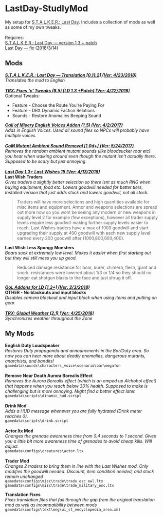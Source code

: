 # LastDay-StudlyMod

My setup for [S.T.A.L.K.E.R.: Last Day](http://www.moddb.com/mods/stalker-last-day). Includes a collection of mods as well as some of my own tweaks.<br/>
<br/>
Requires:<br/>
[S.T.A.L.K.E.R.: Last Day — version 1.3 + patch](http://www.moddb.com/mods/stalker-last-day/downloads/last-day-1-3)<br/>
[Last Day — fix (2018/3/14)](https://drive.google.com/file/d/1BFSO2yjtKZIClWsBmrrINI8_EBkPMlQP/view)<br/>
## Mods
**_[S.T.A.L.K.E.R.: Last Day — Translation [0.11.2] (Ver: 4/23/2018)](http://www.moddb.com/mods/stalker-last-day/downloads/last-day-english-translation)_**<br/>
*Translates the mod to English*<br/>
<br/>
**_[TRX: Fixes 'n' Tweaks (6.5) [LD 1.3 +Patch] (Ver: 4/22/2018)](http://www.moddb.com/mods/stalker-last-day/addons/trx-fixes-improvements-last-day-13-patch)_**<br/>
Optional Tweaks:
- Feature - Choose the Route You're Paying For
- Feature - DRX Dynamic Faction Relations
- Sounds - Restore Anomalies Beeping Sound

**_[Call of Misery English Voices Addon (1.5) (Ver: 4/2/2017)](http://www.moddb.com/mods/call-of-chernobyl/addons/coc-english-voices-addon)_**<br/>
*Adds in English Voices. Used all sound files so NPCs will probably have multiple voices.*<br/>
<br/>
**_[CoM Mutant Ambient Sound Removal [1.0d+] (Ver: 5/24/2017)](http://www.moddb.com/mods/stalker-com/addons/com-mutant-ambient-sound-removal)_**<br/>
*Removes the random ambient mutant sounds (like bloodsucker roar etc) you hear when walking around even though the mutant isn't actually there. Supposed to be scary but just annoying.*<br/>
<br/>
**_[Last Day 1.3+ Last Wishes 15 (Ver: 4/13/2018)](http://www.moddb.com/mods/stalker-last-day/addons/last-day-13-last-wishes)_**<br/>
**Last Wish Traders**<br>
*Gives traders a slightly better selection so there isnt as much RNG when buying equipment, food etc. Lowers goodwill needed for better tiers. Installed version that just adds stock and lowers goodwill, not all stock.*
>Traders will have more selections and high quantities available for misc items and equipment. Armor and weapons selections are spread out more now so you wont be seeing any modern or new weapons in supply level 2 for example (few exceptions), however all trader supply levels require less goodwill making further supply levels easier to reach. Last Wishes traders have a max of 1000 goodwill and start upgrading their supply at 400 goodwill with each new supply level earned every 200 goodwill after (1000,800,600,400).

**Last Wish Less Spongy Monsters**<br>
*Boars suck at extremely low level. Makes it easier when first starting out but they will still mess you up good.*
>Reduced damage resistance for boar, burer, chimera, flesh, giant and snork. resistances were lowered about 1/3 or 1/4 so they should no longer eat shotgun blasts to the face and just shrug it off.

**_[QoL Addons for LD [1.3+] (Ver: 2/3/2018)](http://www.moddb.com/mods/stalker-last-day/addons/qol-addons-for-ld-13)_**<br/>
**OTHER - No blackouts and input blocks**<br/>
*Disables camera blackout and input block when using items and putting on gear.*<br/>
<br/>
**_[TRX: Global Weather (2.1) (Ver: 4/25/2018)](http://www.moddb.com/mods/stalker-last-day/addons/trx-global-weather)_**<br/>
*Synchronizes weather throughout the Zone*<br/>
## My Mods
**English Duty Loudspeaker**<br/>
*Restores Duty propaganda and announcments in the Bar/Duty area. So now you can hear more about deadly anomalies, dangerous mutants, anarchists, and bandits!*<br/>
`gamedata\sounds\characters_voice\scenario\bar\megafon`<br/>
<br/>
**Remove Near Death Aurora Borealis Effect**<br/>
*Removes the Aurora Borealis effect (which is an amped up Alchohol effect) that happens when you reach below 30% health. Supposed to make is challenging but is more annoying. Might find a better effect later.*<br/>
`gamedata\scripts\dinamic_hud.script`<br/>
<br/>
**Drink Mod**<br/>
*Adds a HUD message whenever you are fully hydrated (Drink meter reaches 0).*<br/>
`gamedata\scripts\drink.script`<br/>
<br/>
**Actor.ltx Mod**<br/>
*Changes the grenade awareness time from 0.4 seconds to 1 second. Gives you a little bit more awareness time of grenades to avoid cheap kills. Will adjust.*<br/>
`gamedata\configs\creatures\actor.ltx`<br/>
<br/>
**Trader Mod**<br/>
*Changes 2 traders to bring them in line with the Last Wishes mod. Only modifies the goodwill needed. Discount, item condition needed, and stock remain unchanged*<br/>
`gamedata\configs\misc\trade\trade_esc_owl.ltx`<br/>
`gamedata\configs\misc\trade\trade_military_esc.ltx`<br/>

**Translation Fixes**<br/>
_Fixes translation files that fall through the gap from the original translation mod as well as incompatibility between mods_<br/>
`gamedata\configs\text\eng\ui_st_encyclopedia_area.xml`<br/>